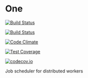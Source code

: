One
===

[![Build Status](https://travis-ci.org/zhangyuan/One.svg)](https://travis-ci.org/zhangyuan/One)

[![Build Status](https://snap-ci.com/zhangyuan/One/branch/master/build_image)](https://snap-ci.com/zhangyuan/One/branch/master)

[![Code Climate](https://codeclimate.com/github/zhangyuan/One/badges/gpa.svg)](https://codeclimate.com/github/zhangyuan/One)

[![Test Coverage](https://codeclimate.com/github/zhangyuan/One/badges/coverage.svg)](https://codeclimate.com/github/zhangyuan/One/coverage)

[![codecov.io](https://codecov.io/github/zhangyuan/One/coverage.svg?branch=master)](https://codecov.io/github/zhangyuan/One?branch=master)

Job scheduler for distributed workers
